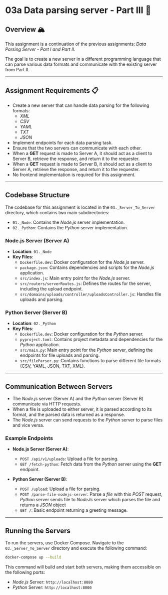 # 03a Data parsing server - Part III 📠

## Overview 🏔️

This assignment is a continuation of the previous assignments: _Data Parsing Server - Part I and Part II_.

The goal is to create a new server in a different programming language that can parse various data formats and communicate with the existing server from Part II.

---

## Assignment Requirements 📋

- Create a new server that can handle data parsing for the following formats:
  - _XML_
  - _CSV_
  - _YAML_
  - _TXT_
  - _JSON_
- Implement endpoints for each data parsing task.
- Ensure that the two servers can communicate with each other.
- When a **GET** request is made to Server A, it should act as a client to Server B, retrieve the response, and return it to the requester.
- When a **GET** request is made to Server B, it should act as a client to Server A, retrieve the response, and return it to the requester.
- No frontend implementation is required for this assignment.

---

## Codebase Structure

The codebase for this assignment is located in the `03._Server_To_Server` directory, which contains two main subdirectories:

- `01._Node`: Contains the _Node.js_ server implementation.
- `02._Python`: Contains the _Python_ server implementation.

### Node.js Server (Server A)

- **Location**: `01._Node`
- **Key Files**:
  - `Dockerfile.dev`: Docker configuration for the _Node.js_ server.
  - `package.json`: Contains dependencies and scripts for the _Node.js_ application.
  - `src/index.js`: Main entry point for the _Node.js_ server.
  - `src/routers/serverRoutes.js`: Defines the routes for the server, including the upload endpoint.
  - `src/domains/uploads/controller/uploadsController.js`: Handles file uploads and parsing.

### Python Server (Server B)

- **Location**: `02._Python`
- **Key Files**:
  - `Dockerfile.dev`: Docker configuration for the _Python_ server.
  - `pyproject.toml`: Contains project metadata and dependencies for the _Python_ application.
  - `src/main.py`: Main entry point for the _Python_ server, defining the endpoints for file uploads and parsing.
  - `src/fileParser.py`: Contains functions to parse different file formats (CSV, YAML, JSON, TXT, XML).

---

## Communication Between Servers

- The _Node.js_ server (Server A) and the _Python_ server (Server B) communicate via HTTP requests.
- When a file is uploaded to either server, it is parsed according to its format, and the parsed data is returned as a response.
- The _Node.js_ server can send requests to the _Python_ server to parse files and vice versa.

### Example Endpoints

- **Node.js Server (Server A)**:

  - `POST /api/v1/uploads`: Upload a file for parsing.
  - `GET /fetch-python`: Fetch data from the _Python_ server using the **GET** endpoint.

- **Python Server (Server B)**:
  - `POST /upload`: Upload a file for parsing.
  - `POST /parse-file-nodejs-server`: Parse a _file_ with this *POST* request, _Python_ server sends file to _NodeJs_ server which parses the file and returns a _JSON_ object
  - `GET /`: Basic endpoint returning a greeting message.

---

## Running the Servers

To run the servers, use Docker Compose. Navigate to the `03._Server_To_Server` directory and execute the following command:

```bash
docker-compose up --build
```

This command will build and start both servers, making them accessible on the following ports:

- _Node.js_ Server: `http://localhost:8080`
- _Python_ Server: `http://localhost:8000`